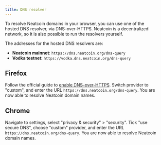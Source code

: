 ```yaml
---
title: DNS resolver
---
```


To resolve Neatcoin domains in your browser, you can use one of the
hosted DNS resolver, via DNS-over-HTTPS. Neatcoin is a decentralized
network, so it is also possible to run the resolvers yourself.

The addresses for the hosted DNS resolvers are:

* **Neatcoin mainnet**: `https://dns.neatcoin.org/dns-query`
* **Vodka testnet**: `https://vodka.dns.neatcoin.org/dns-query`

## Firefox

Follow the official guide to [enable
DNS-over-HTTPS](https://support.mozilla.org/en-US/kb/firefox-dns-over-https#w_manually-enabling-and-disabling-dns-over-https). Switch
provider to "custom", and enter the URL
`https://dns.neatcoin.org/dns-query`. You are now able to resolve
Neatcoin domain names.

## Chrome

Navigate to settings, select "privacy & security" > "security". Tick
"use secure DNS", choose "custom" provider, and enter the URL
`https://dns.neatcoin.org/dns-query`. You are now able to resolve
Neatcoin domain names.
